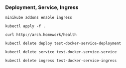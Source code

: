 ### Deployment, Service, Ingress

```
minikube addons enable ingress
```

```
kubectl apply -f .
```

```
curl http://arch.homework/health 
```

```
kubectl delete deploy test-docker-service-deployment
```

```
kubectl delete service test-docker-service-service
```

```
kubectl delete ingress test-docker-service-ingress
```